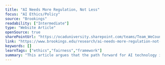```yaml
---
title: "AI Needs More Regulation, Not Less"
focus: "AI Ethics/Policy"
source: "Brookings"
readability: ["Intermediate"]
type: "Website Article"
openSource: true
sharePointUrl: "https://ocaduniversity.sharepoint.com/teams/Team_WeCount/Shared%20Documents/Resources%20and%20Tools/Literature%20(curated)/AI%20needs%20more%20regulation,%20not%20less.pdf"
link: "https://www.brookings.edu/research/ai-needs-more-regulation-not-less/"
keywords: []
learnTags: ["ethics","fairness","framework"]
summary: "This article argues that the path forward for AI technology is not deregulation or prohibitions, but smart, proactive regulation that establishes a framework for both public protection and innovative growth. "
---
```

